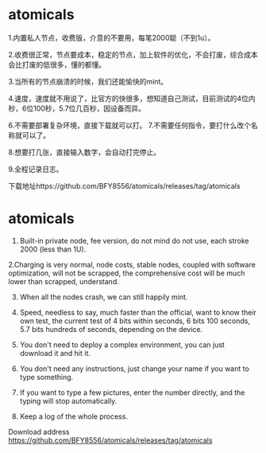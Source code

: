 # atomicals

1.内置私人节点，收费版，介意的不要用，每笔2000聪（不到1u）。

2.收费很正常，节点要成本，稳定的节点，加上软件的优化，不会打废，综合成本会比打废的低很多，懂的都懂。

3.当所有的节点崩溃的时候，我们还能愉快的mint。

4.速度，速度就不用说了，比官方的快很多，想知道自己测试，目前测试的4位内秒，6位100秒，5.7位几百秒，因设备而异。

6.不需要部署复杂环境，直接下载就可以打。
7.不需要任何指令，要打什么改个名称就可以了。

8.想要打几张，直接输入数字，会自动打完停止。

9.全程记录日志。

下载地址https://github.com/BFY8556/atomicals/releases/tag/atomicals

# atomicals

1. Built-in private node, fee version, do not mind do not use, each stroke 2000 (less than 1U).

2.Charging is very normal, node costs, stable nodes, coupled with software optimization, will not be scrapped, the comprehensive cost will be much lower than scrapped, understand.

3. When all the nodes crash, we can still happily mint.

4. Speed, needless to say, much faster than the official, want to know their own test, the current test of 4 bits within seconds, 6 bits 100 seconds, 5.7 bits hundreds of seconds, depending on the device.

6. You don't need to deploy a complex environment, you can just download it and hit it.
7. You don't need any instructions, just change your name if you want to type something.

8. If you want to type a few pictures, enter the number directly, and the typing will stop automatically.

9. Keep a log of the whole process.

Download address https://github.com/BFY8556/atomicals/releases/tag/atomicals

